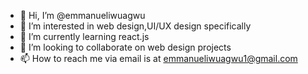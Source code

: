 - 👋 Hi, I’m @emmanueliwuagwu
- 👀 I’m interested in web design,UI/UX design specifically
- 🌱 I’m currently learning react.js
- 💞️ I’m looking to collaborate on web design projects
- 📫 How to reach me via email is at emmanueliwuagwu1@gmail.com

<!---
emmanueliwuagwu/emmanueliwuagwu is a ✨ special ✨ repository because its `README.md` (this file) appears on your GitHub profile.
You can click the Preview link to take a look at your changes.
--->
